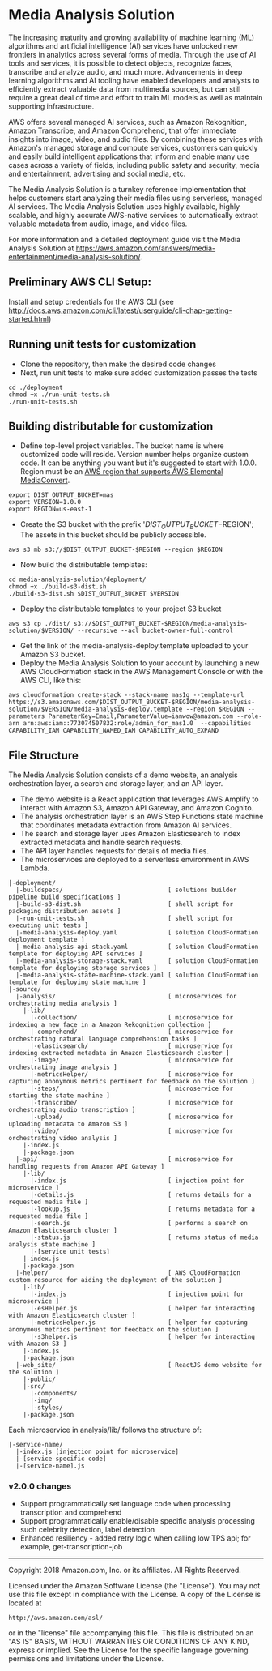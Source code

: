 # Media Analysis Solution
The increasing maturity and growing availability of machine learning (ML) algorithms and artificial intelligence (AI) services have unlocked new frontiers in analytics across several forms of media. Through the use of AI tools and services, it is possible to detect objects, recognize faces, transcribe and analyze audio, and much more. Advancements in deep learning algorithms and AI tooling have enabled developers and analysts to efficiently extract valuable data from multimedia sources, but can still require a great deal of time and effort to train ML models as well as maintain supporting infrastructure.

AWS offers several managed AI services, such as Amazon Rekognition, Amazon Transcribe, and Amazon Comprehend, that offer immediate insights into image, video, and audio files. By combining these services with Amazon's managed storage and compute services, customers can quickly and easily build intelligent applications that inform and enable many use cases across a variety of fields, including public safety and security, media and entertainment, advertising and social media, etc.

The Media Analysis Solution is a turnkey reference implementation that helps customers start analyzing their media files using serverless, managed AI services. The Media Analysis Solution uses highly available, highly scalable, and highly accurate AWS-native services to automatically extract valuable metadata from audio, image, and video files.

For more information and a detailed deployment guide visit the Media Analysis Solution at https://aws.amazon.com/answers/media-entertainment/media-analysis-solution/.

## Preliminary AWS CLI Setup: 
Install and setup credentials for the AWS CLI (see http://docs.aws.amazon.com/cli/latest/userguide/cli-chap-getting-started.html)

## Running unit tests for customization
* Clone the repository, then make the desired code changes
* Next, run unit tests to make sure added customization passes the tests
```
cd ./deployment
chmod +x ./run-unit-tests.sh 
./run-unit-tests.sh
```
## Building distributable for customization
* Define top-level project variables. The bucket name is where customized code will reside. Version number helps organize custom code. It can be anything you want but it's suggested to start with 1.0.0. Region must be an [AWS region that supports AWS Elemental MediaConvert](https://docs.aws.amazon.com/general/latest/gr/rande.html#mediaconvert_region).
```
export DIST_OUTPUT_BUCKET=mas
export VERSION=1.0.0
export REGION=us-east-1
```

* Create the S3 bucket with the prefix '$DIST_OUTPUT_BUCKET-$REGION'; The assets in this bucket should be publicly accessible.
```
aws s3 mb s3://$DIST_OUTPUT_BUCKET-$REGION --region $REGION
```

* Now build the distributable templates:
```
cd media-analysis-solution/deployment/
chmod +x ./build-s3-dist.sh
./build-s3-dist.sh $DIST_OUTPUT_BUCKET $VERSION
```

* Deploy the distributable templates to your project S3 bucket
```
aws s3 cp ./dist/ s3://$DIST_OUTPUT_BUCKET-$REGION/media-analysis-solution/$VERSION/ --recursive --acl bucket-owner-full-control
```

* Get the link of the media-analysis-deploy.template uploaded to your Amazon S3 bucket.
* Deploy the Media Analysis Solution to your account by launching a new AWS CloudFormation stack in the AWS Management Console or with the AWS CLI, like this:
```
aws cloudformation create-stack --stack-name mas1g --template-url  https://s3.amazonaws.com/$DIST_OUTPUT_BUCKET-$REGION/media-analysis-solution/$VERSION/media-analysis-deploy.template --region $REGION --parameters ParameterKey=Email,ParameterValue=ianwow@amazon.com --role-arn arn:aws:iam::773074507832:role/admin_for_mas1.0  --capabilities CAPABILITY_IAM CAPABILITY_NAMED_IAM CAPABILITY_AUTO_EXPAND
```

## File Structure
The Media Analysis Solution consists of a demo website, an analysis orchestration layer, a search and storage layer, and an API layer.
* The demo website is a React application that leverages AWS Amplify to interact with Amazon S3, Amazon API Gateway, and Amazon Cognito.
* The analysis orchestration layer is an AWS Step Functions state machine that coordinates metadata extraction from Amazon AI services.
* The search and storage layer uses Amazon Elasticsearch to index extracted metadata and handle search requests.
* The API layer handles requests for details of media files.
* The microservices are deployed to a serverless environment in AWS Lambda.

```
|-deployment/
  |-buildspecs/                             [ solutions builder pipeline build specifications ]
  |-build-s3-dist.sh                        [ shell script for packaging distribution assets ]
  |-run-unit-tests.sh                       [ shell script for executing unit tests ]
  |-media-analysis-deploy.yaml              [ solution CloudFormation deployment template ]
  |-media-analysis-api-stack.yaml           [ solution CloudFormation template for deploying API services ]
  |-media-analysis-storage-stack.yaml       [ solution CloudFormation template for deploying storage services ]
  |-media-analysis-state-machine-stack.yaml [ solution CloudFormation template for deploying state machine ]
|-source/
  |-analysis/                               [ microservices for orchestrating media analysis ]
    |-lib/
      |-collection/                         [ microservice for indexing a new face in a Amazon Rekognition collection ]
      |-comprehend/                         [ microservice for orchestrating natural language comprehension tasks ]
      |-elasticsearch/                      [ microservice for indexing extracted metadata in Amazon Elasticsearch cluster ]
      |-image/                              [ microservice for orchestrating image analysis ]
      |-metricsHelper/                      [ microservice for capturing anonymous metrics pertinent for feedback on the solution ]
      |-steps/                              [ microservice for starting the state machine ]
      |-transcribe/                         [ microservice for orchestrating audio transcription ]
      |-upload/                             [ microservice for uploading metadata to Amazon S3 ]
      |-video/                              [ microservice for orchestrating video analysis ]
    |-index.js
    |-package.json
  |-api/                                    [ microservice for handling requests from Amazon API Gateway ]
    |-lib/
      |-index.js                            [ injection point for microservice ]
      |-details.js                          [ returns details for a requested media file ]
      |-lookup.js                           [ returns metadata for a requested media file ]
      |-search.js                           [ performs a search on Amazon Elasticsearch cluster ]
      |-status.js                           [ returns status of media analysis state machine ]
      |-[service unit tests]
    |-index.js
    |-package.json
  |-helper/                                 [ AWS CloudFormation custom resource for aiding the deployment of the solution ]
    |-lib/
      |-index.js                            [ injection point for microservice ]
      |-esHelper.js                         [ helper for interacting with Amazon Elasticsearch cluster ]
      |-metricsHelper.js                    [ helper for capturing anonymous metrics pertinent for feedback on the solution ]
      |-s3helper.js                         [ helper for interacting with Amazon S3 ]
    |-index.js
    |-package.json
  |-web_site/                               [ ReactJS demo website for the solution ]
    |-public/                               
    |-src/                                  
      |-components/                         
      |-img/
      |-styles/
    |-package.json
```

Each microservice in analysis/lib/ follows the structure of:

```
|-service-name/
  |-index.js [injection point for microservice]
  |-[service-specific code]
  |-[service-name].js
```

### v2.0.0 changes

* Support programmatically set language code when processing transcription and comprehend
* Support programmatically enable/disable specific analysis processing such celebrity detection, label detection
* Enhanced resiliency - added retry logic when calling low TPS api; for example, get-transcription-job


***

Copyright 2018 Amazon.com, Inc. or its affiliates. All Rights Reserved.

Licensed under the Amazon Software License (the "License"). You may not use this file except in compliance with the License. A copy of the License is located at

    http://aws.amazon.com/asl/

or in the "license" file accompanying this file. This file is distributed on an "AS IS" BASIS, WITHOUT WARRANTIES OR CONDITIONS OF ANY KIND, express or implied. See the License for the specific language governing permissions and limitations under the License.
